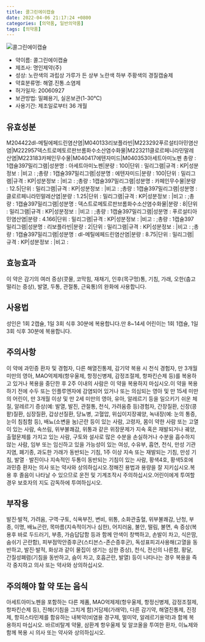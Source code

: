 ```yaml
---
title: 콜그린에이캡슐
date: 2022-04-06 21:17:24 +0800
categories: [의약품, 일반의약품]
tags: [의약품]
---
```

![콜그린에이캡슐](https://nedrug.mfds.go.kr/pbp/cmn/itemImageDownload/1NOwp2F6KyL)

- 약이름: 콜그린에이캡슐
- 제조사: 명인제약(주)
- 성상: 노란색의 과립상 가루가 든 상부 노란색 하부 주황색의 경질캡술제
- 약효분류명: 해열.진통.소염제
- 허가일자: 20060927
- 보관방법: 밀폐용기, 실온보관(1-30℃) 
- 사용기간: 제조일로부터 36 개월
## 유효성분
M204422dl-메틸에페드린염산염|M040133리보플라빈|M223292푸르설티아민염산염|M222957덱스트로메토르판브롬화수소산염수화물|M223211클로르페니라민말레산염|M223183카페인무수물|M040417에텐자미드|M040353아세트아미노펜
총량 : 1캡슐397밀리그램|성분명 : 아세트아미노펜|분량 : 100|단위 : 밀리그램|규격 : KP|성분정보 : |비고 : ;총량 : 1캡슐397밀리그램|성분명 : 에텐자미드|분량 : 100|단위 : 밀리그램|규격 : KP|성분정보 : |비고 : ;총량 : 1캡슐397밀리그램|성분명 : 카페인무수물|분량 : 12.5|단위 : 밀리그램|규격 : KP|성분정보 : |비고 : ;총량 : 1캡슐397밀리그램|성분명 : 클로르페니라민말레산염|분량 : 1.25|단위 : 밀리그램|규격 : KP|성분정보 : |비고 : ;총량 : 1캡슐397밀리그램|성분명 : 덱스트로메토르판브롬화수소산염수화물|분량 : 8|단위 : 밀리그램|규격 : KP|성분정보 : |비고 : ;총량 : 1캡슐397밀리그램|성분명 : 푸르설티아민염산염|분량 : 4.166|단위 : 밀리그램|규격 : KP|성분정보 : |비고 : ;총량 : 1캡슐397밀리그램|성분명 : 리보플라빈|분량 : 2|단위 : 밀리그램|규격 : KP|성분정보 : |비고 : ;총량 : 1캡슐397밀리그램|성분명 : dl-메틸에페드린염산염|분량 : 8.75|단위 : 밀리그램|규격 : KP|성분정보 : |비고 :
## 효능효과
이 약은 감기의 여러 증상(콧물, 코막힘, 재채기, 인후(목구멍)통, 기침, 가래, 오한(춥고 떨리는 증상), 발열, 두통, 관절통, 근육통)의 완화에 사용합니다.
## 사용법
성인은 1회 2캡슐, 1일 3회 식후 30분에 복용합니다.만 8~14세 어린이는 1회 1캡슐, 1일 3회 식후 30분에 복용합니다.
## 주의사항
이 약에 과민증 환자 및 경험자, 다른 해열진통제, 감기약 복용 시 천식 경험자, 만 3개월 미만의 영아, MAO억제제(항우울제, 항정신병제, 감정조절제, 항파킨슨제 등)를 복용하고 있거나 복용을 중단한 후 2주 이내의 사람은 이 약을 복용하지 마십시오.이 약을 복용하기 전에 수두 또는 인플루엔자에 감염되어 있거나 또는 의심되는 영아 및 만 15세 미만의 어린이, 만 3개월 이상 및 만 2세 미만의 영아, 유아, 알레르기 등을 일으키기 쉬운 체질, 알레르기 증상(예: 발열, 발진, 관절통, 천식, 가려움증 등)경험자, 간장질환, 신장(콩팥)질환, 심장질환, 갑상선질환, 당뇨병, 고혈압, 위십이지장궤양, 녹내장(예: 눈의 통증, 눈이 침침함 등), 배뇨(소변을 눔)곤란 등이 있는 사람, 고령자, 몸이 약한 사람 또는 고열이 있는 사람, 속쓰림, 위부불쾌감, 위통과 같은 위장문제가 지속 혹은 재발되거나 궤양, 출혈문제를 가지고 있는 사람, 구토와 설사로 많은 수분을 손실하거나 수분을 흡수하지 않는 사람, 임부 또는 임신하고 있을 가능성이 있는 여성, 수유부, 흡연, 천식, 만성 기관지염, 폐기종, 과도한 가래가 동반되는 기침, 1주 이상 지속 또는 재발되는 기침, 만성 기침, 발열ㆍ발진이나 지속적인 두통이 동반되는 기침이 있는 사람, 황색4호, 황색5호에 과민증 환자는 의사 또는 약사와 상의하십시오.정해진 용법과 용량을 잘 지키십시오.복용 후 졸음이 나타날 수 있으므로 운전 및 기계조작시 주의하십시오.어린이에게 투여할 경우 보호자의 지도 감독하에 투여하십시오.
## 부작용
발진·발적, 가려움, 구역·구토, 식욕부진, 변비, 위통, 소화관출혈, 위부불쾌감, 난청, 부종, 이명, 배뇨곤란, 목마름(지속적이거나 심한), 어지러움, 불안, 떨림, 불면, 쇽 증상(복용후 바로 두드러기, 부종, 가슴답답함 등과 함께 안색이 창백하고, 손발이 차고, 식은땀, 숨쉬기 곤란함), 피부점막안증후군(스티븐스-존슨증후군), 독성표피괴사용해(고열을 동반하고, 발진·발적, 화상과 같이 물집이 생기는 심한 증상), 천식, 전신의 나른함, 황달, 간질성폐렴(기침을 동반하고, 숨이 차고, 호흡곤란, 발열) 등이 나타나는 경우 복용을 즉각 중지하고 의사 또는 약사와 상의하십시오.
## 주의해야 할 약 또는 음식
아세트아미노펜을 포함하는 다른 제품, MAO억제제(항우울제, 항정신병제, 감정조절제, 항파킨슨제 등), 진해(기침을 그치게 함)거담제(가래약), 다른 감기약, 해열진통제, 진정제, 항히스타민제를 함유하는 내복약(비염용 경구제, 멀미약, 알레르기용약)과 함께 복용하지 마십시오. 바르비탈계 약물, 삼환계 항우울제 및 알코올을 투여한 환자, 이뇨제와 함께 복용 시 의사 또는 약사와 상의하십시오.
